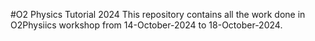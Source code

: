 #O2 Physics Tutorial 2024
This repository contains all the work done in O2Physiics workshop from 14-October-2024 to 18-October-2024.
